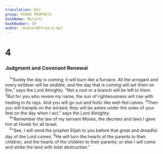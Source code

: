 ```yaml
---
translation: NIV
group: MINOR PROPHETS
bookName: Malachi 
bookNumber: 39
audio: \Audio\NIV\ma\4.mp3
---
```


<div class="title"><h1>4</h1><h3>Judgment and Covenant Renewal </h3></div>
<span class="verse ma_4_1"> <sup>1</sup>“Surely the day is coming; it will burn like a furnace. All the arrogant and every evildoer will be stubble, and the day that is coming will set them on fire,” says the Lord Almighty. “Not a root or a branch will be left to them. </span>
<span class="verse ma_4_2"><sup>2</sup>But for you who revere my name, the sun of righteousness will rise with healing in its rays. And you will go out and frolic like well-fed calves. </span>
<span class="verse ma_4_3"><sup>3</sup>Then you will trample on the wicked; they will be ashes under the soles of your feet on the day when I act,” says the Lord Almighty. <br/></span>
<span class="verse ma_4_4"> <sup>4</sup>“Remember the law of my servant Moses, the decrees and laws I gave him at Horeb for all Israel. <br/></span>
<span class="verse ma_4_5"> <sup>5</sup>“See, I will send the prophet Elijah to you before that great and dreadful day of the Lord comes. </span>
<span class="verse ma_4_6"><sup>6</sup>He will turn the hearts of the parents to their children, and the hearts of the children to their parents; or else I will come and strike the land with total destruction.” <br/></span>
